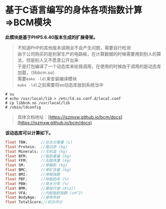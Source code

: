 # 基于C语言编写的身体各项指数计算=>BCM模块

**此模块是基于PHP5.6.40版本生成的扩展骨架。**
> 不知道PHP的其他版本调用会不会产生问题，需要自行检测</br>
> 由于公司购买的是别家生产的电路板，在计算数据的时候需要用到别人的算法，但是别人又不愿意公开出来</br>
> 于是打包编译了一个动态库来给我调用，在使用的时候由于调用的是动态库加载，（libbcm.so）</br>
> 需要`make -ldl`来安装编译模块</br>
> `make -ldl`之前需要将so动态库放到系统当中</br>

```shell
# su
# echo /usr/local/lib > /etc/ld.so.conf.d/local.conf
# cp libbcm.so /usr/local/lib
# /sbin/ldconfig
```

> 具体文档地址：[https://iszmxw.github.io/bcm/docs](https://iszmxw.github.io/bcm/docs)

**该动态库可以计算如下。**

```c
float TBW;      //总水分重量 (L)
float Protein;  //蛋白质 (kg)
float Minerals; //无机盐 (kg)
float BFM;      //脂肪重量 (kg)
float FFM;      //去脂体重 (kg)
float SM;       //骨骼肌 (kg)
float BMC;      //骨矿含量 (kg)
float BMI;      //体格指数
float PBF;      //体脂肪率 (%)
float PBW;      //体水分率 (%)
float BMR;      //基础代谢 (Kcal)
float VFA;      //内脏脂肪指数 (cm^2)
float BodyAge;  //身体年龄
float TotalScore;//综合评分
```
